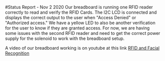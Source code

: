 #Status Report - Nov 2 2020
Our breadboard is running one RFID reader correctly to read and verify the RFID Cards. The I2C LCD is connected and displays the
correct output to the user when "Access Denied" or "Authorized access." We have a yellow LED to also be another verification for the 
user to know if they are granted access. For now, we are having some issues with the second RFID reader and need to get the correct 
power supply for the solenoid to work with the breadboard setup.

A video of our breadboard working is on youtube at this link [RFID and Facial Recognition](https://youtu.be/yJKnMJHlXBU)
